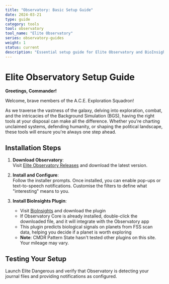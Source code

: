 ```yaml
---
title: "Observatory: Basic Setup Guide"
date: 2024-03-21
type: guide
category: tools
tool: observatory
tool_name: "Elite Observatory"
series: observatory-guides
weight: 1
status: current
description: "Essential setup guide for Elite Observatory and BioInsights plugin"
---
```


# Elite Observatory Setup Guide

**Greetings, Commander!**

Welcome, brave members of the A.C.E. Exploration Squadron!  

As we traverse the vastness of the galaxy, delving into exploration, combat, and the intricacies of the Background Simulation (BGS), having the right tools at your disposal can make all the difference. Whether you're charting unclaimed systems, defending humanity, or shaping the political landscape, these tools will ensure you're always one step ahead.

## Installation Steps

1. **Download Observatory**:  
   Visit [Elite Observatory Releases](https://observatory.xjph.net/release) and download the latest version.

2. **Install and Configure**:  
   Follow the installer prompts. Once installed, you can enable pop-ups or text-to-speech notifications. Customise the filters to define what "interesting" means to you.

3. **Install BioInsights Plugin**:  
   - Visit [BioInsights](https://edjp.colacube.net/observatory) and download the plugin
   - If Observatory Core is already installed, double-click the downloaded file, and it will integrate with the Observatory app
   - This plugin predicts biological signals on planets from FSS scan data, helping you decide if a planet is worth exploring
   - **Note**: CMDR Pattern State hasn't tested other plugins on this site. Your mileage may vary.

## Testing Your Setup
Launch Elite Dangerous and verify that Observatory is detecting your journal files and providing notifications as configured.
